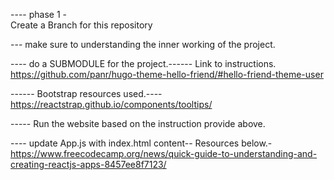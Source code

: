  ---- phase 1 -  
 Create a Branch for this repository

 --- make sure to understanding the inner working of the project. 


 ---- do a SUBMODULE for the project.------
  Link to instructions. 
   https://github.com/panr/hugo-theme-hello-friend/#hello-friend-theme-user

------ Bootstrap resources used.----
https://reactstrap.github.io/components/tooltips/

----- Run the website based on the instruction provide above.

---- update App.js with index.html content-- Resources below.-  
https://www.freecodecamp.org/news/quick-guide-to-understanding-and-creating-reactjs-apps-8457ee8f7123/